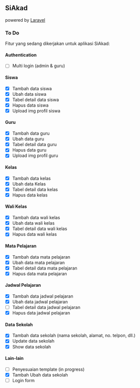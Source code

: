 ## SiAkad 
powered by [Laravel](https://laravel.com/)

### To Do
Fitur yang sedang dikerjakan untuk aplikasi SiAkad:

#### Authentication
- [ ] Multi login (admin & guru)

#### Siswa
- [x] Tambah data siswa
- [x] Ubah data siswa
- [x] Tabel detail data siswa
- [x] Hapus data siswa
- [x] Upload img profil siswa

#### Guru
- [x] Tambah data guru
- [x] Ubah data guru
- [x] Tabel detail data guru
- [x] Hapus data guru
- [x] Upload img profil guru

#### Kelas
- [x] Tambah data kelas
- [x] Ubah data Kelas
- [x] Tabel detail data kelas
- [x] Hapus data kelas

#### Wali Kelas
- [x] Tambah data wali kelas
- [x] Ubah data wali kelas
- [x] Tabel detail data wali kelas
- [x] Hapus data wali kelas

#### Mata Pelajaran
- [x] Tambah data mata pelajaran 
- [x] Ubah data mata pelajaran 
- [x] Tabel detail data mata pelajaran 
- [x] Hapus data mata pelajaran 

#### Jadwal Pelajaran
- [x] Tambah data jadwal pelajaran
- [x] Ubah data jadwal pelajaran
- [ ] Tabel detail data jadwal pelajaran
- [x] Hapus data jadwal pelajaran

#### Data Sekolah
- [x] Tambah data sekolah (nama sekolah, alamat, no. telpon, dll.)
- [x] Update data sekolah
- [x] Show data sekolah

#### Lain-lain
- [ ] Penyesuaian template (in progress)
- [x] Tambah Ubah data sekolah
- [ ] Login form
